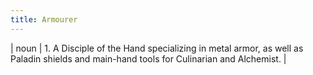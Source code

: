 ```yaml
---
title: Armourer
---
```

| noun | 1.  	A Disciple of the Hand specializing in metal armor, as well as Paladin shields and main-hand tools for Culinarian and Alchemist.	|